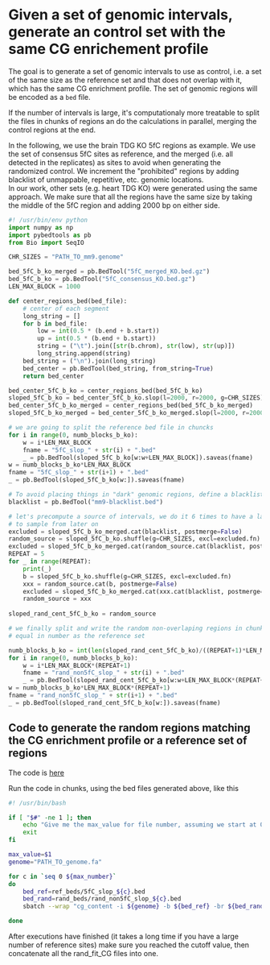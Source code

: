 

# Given a set of genomic intervals, generate an control set with the same CG enrichement profile 

The goal is to generate a set of genomic intervals to use as control, i.e. a set  of the same size as the reference set and that does not overlap with it, which has the same CG enrichment profile. The set of genomic regions will be encoded as a `bed` file. 

If the number of intervals is large, it's computationaly more treatable to split the files in chunks of regions an do the calculations in parallel, merging the control regions at the end. 

In the following, we use the brain TDG KO 5fC regions as example. We use the set of consensus 5fC sites as reference, and the merged (i.e. all detected in the replicates) as sites to avoid when generating the randomized control. We increment the "prohibited" regions
by adding blacklist of unmappable, repetitive, etc. genomic locations.  
In our work, other sets (e.g. heart TDG KO) were generated using the same approach. We make sure that all the regions have the same size by taking the middle of the 5fC region and adding 2000 bp on either side. 

```python
#! /usr/bin/env python
import numpy as np
import pybedtools as pb
from Bio import SeqIO

CHR_SIZES = "PATH_TO_mm9.genome"

bed_5fC_b_ko_merged = pb.BedTool("5fC_merged_KO.bed.gz")
bed_5fC_b_ko = pb.BedTool("5fC_consensus_KO.bed.gz")
LEN_MAX_BLOCK = 1000

def center_regions_bed(bed_file):
    # center of each segment
    long_string = []
    for b in bed_file:
        low = int(0.5 * (b.end + b.start))
        up = int(0.5 * (b.end + b.start))
        string = ("\t").join([str(b.chrom), str(low), str(up)])
        long_string.append(string)
    bed_string = ("\n").join(long_string)
    bed_center = pb.BedTool(bed_string, from_string=True)
    return bed_center

bed_center_5fC_b_ko = center_regions_bed(bed_5fC_b_ko)
sloped_5fC_b_ko = bed_center_5fC_b_ko.slop(l=2000, r=2000, g=CHR_SIZES)
bed_center_5fC_b_ko_merged = center_regions_bed(bed_5fC_b_ko_merged)
sloped_5fC_b_ko_merged = bed_center_5fC_b_ko_merged.slop(l=2000, r=2000, g=CHR_SIZES)

# we are going to split the reference bed file in chuncks
for i in range(0, numb_blocks_b_ko):
    w = i*LEN_MAX_BLOCK
    fname = "5fC_slop_" + str(i) + ".bed"
    _ = pb.BedTool(sloped_5fC_b_ko[w:w+LEN_MAX_BLOCK]).saveas(fname)
w = numb_blocks_b_ko*LEN_MAX_BLOCK
fname = "5fC_slop_" + str(i+1) + ".bed"
_ = pb.BedTool(sloped_5fC_b_ko[w:]).saveas(fname)

# To avoid placing things in "dark" genomic regions, define a blacklist
blacklist = pb.BedTool("mm9-blacklist.bed")

# let's precompute a source of intervals, we do it 6 times to have a larger pool 
# to sample from later on
excluded = sloped_5fC_b_ko_merged.cat(blacklist, postmerge=False)
random_source = sloped_5fC_b_ko.shuffle(g=CHR_SIZES, excl=excluded.fn)
excluded = sloped_5fC_b_ko_merged.cat(random_source.cat(blacklist, postmerge=False), postmerge=False)
REPEAT = 5
for _ in range(REPEAT):
    print(_)
    b = sloped_5fC_b_ko.shuffle(g=CHR_SIZES, excl=excluded.fn)
    xxx = random_source.cat(b, postmerge=False)
    excluded = sloped_5fC_b_ko_merged.cat(xxx.cat(blacklist, postmerge=False), postmerge=False)
    random_source = xxx
    
sloped_rand_cent_5fC_b_ko = random_source 

# we finally split and write the random non-overlaping regions in chunks
# equal in number as the reference set

numb_blocks_b_ko = int(len(sloped_rand_cent_5fC_b_ko)/((REPEAT+1)*LEN_MAX_BLOCK))
for i in range(0, numb_blocks_b_ko):
    w = i*LEN_MAX_BLOCK*(REPEAT+1)
    fname = "rand_non5fC_slop_" + str(i) + ".bed"
    _ = pb.BedTool(sloped_rand_cent_5fC_b_ko[w:w+LEN_MAX_BLOCK*(REPEAT+1)]).saveas(fname)
w = numb_blocks_b_ko*LEN_MAX_BLOCK*(REPEAT+1)
fname = "rand_non5fC_slop_" + str(i+1) + ".bed"
_ = pb.BedTool(sloped_rand_cent_5fC_b_ko[w:]).saveas(fname)
```

## Code to generate the random regions matching the CG enrichment profile or a reference set of regions

The code is [here](https://gitlab.com/guillemportella/fit_randseq_cg_contents)

Run the code in chunks, using the bed files generated above, like this 

```bash
#! /usr/bin/bash

if [ "$#" -ne 1 ]; then
    echo "Give me the max_value for file number, assuming we start at 0 and end at max_value"
    exit
fi

max_value=$1
genome="PATH_TO_genome.fa"

for c in `seq 0 ${max_number}`
do
    bed_ref=ref_beds/5fC_slop_${c}.bed
    bed_rand=rand_beds/rand_non5fC_slop_${c}.bed
    sbatch --wrap "cg_content -i ${genome} -b ${bed_ref} -br ${bed_rand} -max_iter 5000000 -cutoff 0.00010 -bo rand_non5fC_fit_CG_${c}.bed -v"

done 
```

After executions have finished (it takes a long time if you have a large number of reference sites) make sure you reached the cutoff value, then 
concatenate all the rand_fit_CG files into one. 

